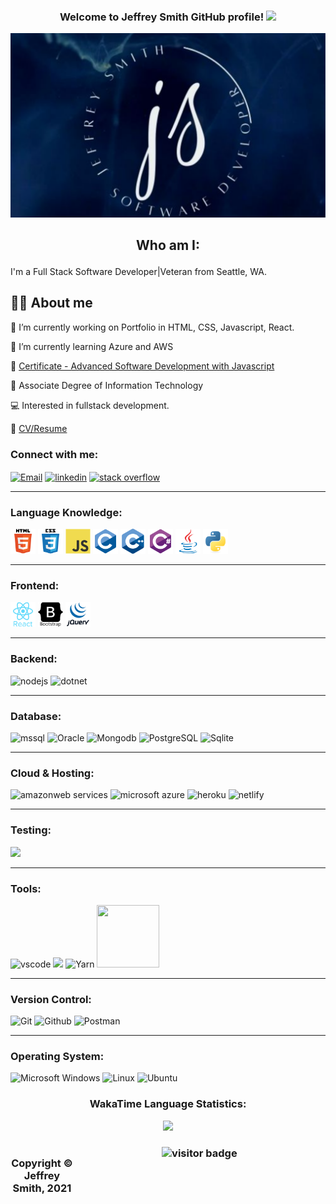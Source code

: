 
<h3 align="center"> Welcome to Jeffrey Smith GitHub profile!
  <img src="https://media.giphy.com/media/hvRJCLFzcasrR4ia7z/giphy.gif" width="28">
</h3>

<img src="https://github.com/Jeffrey-S-Smith/Jeffrey-S-Smith/blob/main/banner%20.png">

## <p align="center"><a> Who am I: <br>

  I'm a Full Stack Software Developer|Veteran from Seattle, WA.
 </a>
</p>

## 👩‍💻 About me

🔭 I’m currently working on Portfolio in HTML, CSS, Javascript, React.

🌱 I’m currently learning Azure and AWS

📜 [Certificate - Advanced Software Development with Javascript](https://jeffreysmithbucket.s3.us-west-2.amazonaws.com/certificate/Jeffrey+Smith+401d50+JS_+Graduation+Certificate.pdf)

📄 Associate Degree of Information Technology

💻 Interested in fullstack development.

💼 [CV/Resume](https://jeffreysmithbucket.s3.us-west-2.amazonaws.com/resume-image/Jeffrey_Smith_Developer_Resume.pdf)

<h3 align="left">Connect with me:</h3>
<p align="left">

<a href='mailto:mailjeffrey_s_smith@live.com' target='blank'><img align="center" src='https://as2.ftcdn.net/v2/jpg/02/94/86/83/1000_F_294868366_X8FPsss7F8fsUBDpAUIEjrcY66K3Hgre.jpg' alt='Email' height='30' width='40' /></a>
<a href='https://linkedin.com/in/jeffrey-s-smith' target='blank'><img align="center" src='https://cdn.jsdelivr.net/npm/simple-icons@3.0.1/icons/linkedin.svg' alt='linkedin' height='30' width='40' /></a>
<a href='https://stackoverflow.com/users/16996187' target='blank'><img align="center" src='https://cdn.jsdelivr.net/npm/simple-icons@3.0.1/icons/stackoverflow.svg' alt='stack overflow' height='30' width='40' /></a>
</p>

 
 <hr size="8" color="black">
<h3 align="left">Language Knowledge:</h3>
<p>
<img src="https://raw.githubusercontent.com/devicons/devicon/master/icons/html5/html5-original-wordmark.svg" alt="html5" width="40" height="40"/>
<img src="https://raw.githubusercontent.com/devicons/devicon/master/icons/css3/css3-original-wordmark.svg" alt="css3" width="40" height="40"/>
<img src="https://raw.githubusercontent.com/devicons/devicon/master/icons/javascript/javascript-original.svg" alt="javascript" width="40" height="40"/> 
<img src="https://raw.githubusercontent.com/devicons/devicon/master/icons/c/c-original.svg" alt="c" width="40" height="40"/> 
<img src="https://raw.githubusercontent.com/devicons/devicon/master/icons/cplusplus/cplusplus-original.svg" alt="cplusplus" width="40" height="40"/> 
<img src="https://raw.githubusercontent.com/devicons/devicon/master/icons/csharp/csharp-original.svg" alt="csharp" width="40" height="40"/> 
<img src="https://raw.githubusercontent.com/devicons/devicon/master/icons/java/java-original.svg" alt="java" width="40" height="40"/> 
<img src="https://raw.githubusercontent.com/devicons/devicon/master/icons/python/python-original.svg" alt="python" width="40" height="40"/> 
</p>
 
 <hr size="8" color="black">
<h3 align="left">Frontend:</h3>
<p>
<img src="https://raw.githubusercontent.com/devicons/devicon/master/icons/react/react-original-wordmark.svg" alt="react" width="40" height="40"/>
<img src="https://raw.githubusercontent.com/devicons/devicon/master/icons/bootstrap/bootstrap-plain-wordmark.svg" alt="bootstrap" width="40" height="40"/>
<img src="https://raw.githubusercontent.com/devicons/devicon/2ae2a900d2f041da66e950e4d48052658d850630/icons/jquery/jquery-original-wordmark.svg" alt="jquery" width="40" height="40"/>


<hr size="8" color="black">
<h3 align="left">Backend:</h3>
<p>
<img src="https://www.vectorlogo.zone/logos/nodejs/nodejs-ar21.svg" alt="nodejs">
<img src="https://www.vectorlogo.zone/logos/dotnet/dotnet-ar21.svg" alt="dotnet">

<hr size="8" color="black">
<h3 align="left">Database:</h3>
<p>
<img src="https://www.svgrepo.com/show/303229/microsoft-sql-server-logo.svg" alt="mssql" width="40" height="40"/> 
<img src="https://www.vectorlogo.zone/logos/oracle/oracle-ar21.svg" alt="Oracle">
<img src="https://www.vectorlogo.zone/logos/mongodb/mongodb-ar21.svg" alt="Mongodb">
<img src="https://www.vectorlogo.zone/logos/postgresql/postgresql-ar21.svg" alt="PostgreSQL">
<img src="https://www.vectorlogo.zone/logos/sqlite/sqlite-ar21.svg" alt="Sqlite">
</p>


<hr size="8" color="black">
<h3 align="left">Cloud & Hosting:</h3>
<p>
<img src="https://www.vectorlogo.zone/logos/amazon_aws/amazon_aws-ar21.svg" alt="amazonweb services">
<img src="https://www.vectorlogo.zone/logos/microsoft_azure/microsoft_azure-ar21.svg" alt="microsoft azure">
<img src="https://www.vectorlogo.zone/logos/heroku/heroku-ar21.svg" alt="heroku">
<img src="https://www.vectorlogo.zone/logos/netlify/netlify-ar21.svg" alt="netlify">
</p>

<hr size="8" color="black">
<h3 align="left">Testing:</h3>
<p>
<img src="https://www.vectorlogo.zone/logos/jestjsio/jestjsio-ar21.svg">
</p>

<hr size="8" color="black">
<h3 align="left">Tools:</h3>
<p>
  
  <img src="https://www.vectorlogo.zone/logos/visualstudio_code/visualstudio_code-ar21.svg" alt="vscode" alt="visualstudio">
  <img src="https://img.shields.io/badge/Eclipse-2C2255?style=for-the-badge&logo=eclipse&logoColor=white&style=plastic">
<img src="https://www.vectorlogo.zone/logos/yarnpkg/yarnpkg-ar21.svg" alt="Yarn"> 
 <img src="https://cdn.jsdelivr.net/gh/devicons/devicon/icons/visualstudio/visualstudio-plain-wordmark.svg" width=100" height="100" /> 
<hr size="8" color="black">
<h3 align="left">Version Control:</h3>
<p>
<img src="https://www.vectorlogo.zone/logos/git-scm/git-scm-icon.svg" alt="Git">
<img src="https://www.vectorlogo.zone/logos/github/github-ar21.svg" alt="Github">
<img src="https://www.vectorlogo.zone/logos/getpostman/getpostman-icon.svg" alt="Postman">
</p>

<hr size="8" color="black">
<h3 align="left">Operating System:</h3>  

<p>
<img src="https://www.vectorlogo.zone/logos/microsoft/microsoft-ar21.svg" alt="Microsoft Windows">
<img src="https://www.vectorlogo.zone/logos/linux/linux-ar21.svg" alt="Linux">
<img src="https://www.vectorlogo.zone/logos/ubuntu/ubuntu-ar21.svg" alt="Ubuntu">
</p>


<h3 align="center"> WakaTime Language Statistics:</h3>
<p align="center">
 <img src="https://wakatime.com/share/@994800a1-42bb-4b9e-854c-4499917aef1c/e516cba8-73dc-4696-94aa-03425a060721.svg" height="400"/>
</p>

<h3 align="center">
<img src="https://visitor-badge.laobi.icu/badge?page_id=Jeffrey-S-Smith.Jeffrey-S-Smith" alt="visitor badge"/
</h3>

<p style="float:left; width: 20%;">
Copyright © Jeffrey Smith, 2021
</p>
